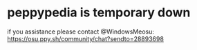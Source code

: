 # peppypedia is temporary down

if you assistance please contact @WindowsMeosu: <https://osu.ppy.sh/community/chat?sendto=28893698>
